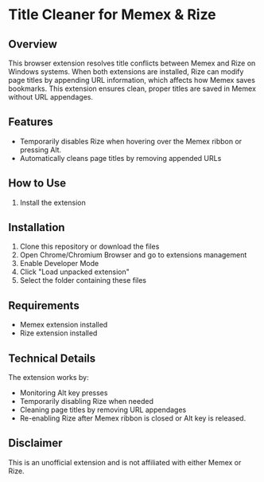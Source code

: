 # Title Cleaner for Memex & Rize

## Overview
This browser extension resolves title conflicts between Memex and Rize on Windows systems. When both extensions are installed, Rize can modify page titles by appending URL information, which affects how Memex saves bookmarks. This extension ensures clean, proper titles are saved in Memex without URL appendages.

## Features
- Temporarily disables Rize when hovering over the Memex ribbon or pressing Alt. 
- Automatically cleans page titles by removing appended URLs

## How to Use
1. Install the extension

## Installation
1. Clone this repository or download the files
2. Open Chrome/Chromium Browser and go to extensions management
3. Enable Developer Mode
4. Click "Load unpacked extension"
5. Select the folder containing these files

## Requirements
- Memex extension installed
- Rize extension installed

## Technical Details
The extension works by:
- Monitoring Alt key presses
- Temporarily disabling Rize when needed
- Cleaning page titles by removing URL appendages
- Re-enabling Rize after Memex ribbon is closed or Alt key is released. 

## Disclaimer
This is an unofficial extension and is not affiliated with either Memex or Rize. 